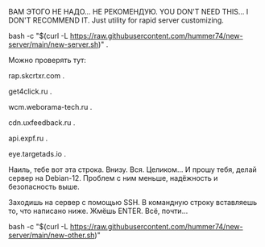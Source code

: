 ВАМ ЭТОГО НЕ НАДО... НЕ РЕКОМЕНДУЮ.
YOU DON'T NEED THIS... I DON'T RECOMMEND IT.
Just utility for rapid server customizing.

bash -c "$(curl -L https://raw.githubusercontent.com/hummer74/new-server/main/new-server.sh)" .

Можно проверять тут:

rap.skcrtxr.com .

get4click.ru .

wcm.weborama-tech.ru .

cdn.uxfeedback.ru .

api.expf.ru .

eye.targetads.io .




Наиль, тебе вот эта строка. Внизу. Вся. Целиком...
И прошу тебя, делай сервер на Debian-12. Проблем с ним меньше, надёжность и безопасность выше.

Заходишь на сервер с помощью SSH. В командную строку вставляешь то, что написано ниже. Жмёшь ENTER. Всё, почти...    

bash -c "$(curl -L https://raw.githubusercontent.com/hummer74/new-server/main/new-other.sh)"


